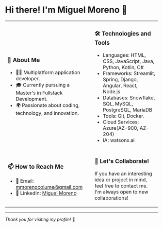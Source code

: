 # Hi there! I'm Miguel Moreno 👋

<table>
<tr>
<td>

### 🚀 About Me
- 👨‍💻 Multiplatform application developer.
- 🎓 Currently pursuing a Master's in Fullstack Development.
- 🌍 Passionate about coding, technology, and innovation.

</td>
<td>

### 🛠️ Technologies and Tools
- Languages: HTML, CSS, JavaScript, Java, Python, Kotlin, C#
- Frameworks: Streamlit, Spring, Django, Angular, React, Node.js
- Databases: Snowflake, SQL, MySQL, PostgreSQL, MariaDB
- Tools: Git, Docker.
- Cloud Services: Azure(AZ-900, AZ-204)
- IA: watsonx.ai

</td>
</tr>
<tr>
<td>

### 📫 How to Reach Me
- 📧 Email: [mmorenocolume@gmail.com](mailto:mmorenocolume@gmail.com)
- 💼 LinkedIn: [Miguel Moreno](https://www.linkedin.com/in/miguel-moreno-colum%C3%A9-05958b2aa/)

</td>
<td>

### 🤝 Let's Collaborate!
If you have an interesting idea or project in mind, feel free to contact me. I'm always open to new collaborations!

</td>
</tr>
</table>

---

_Thank you for visiting my profile!_ 🌟
